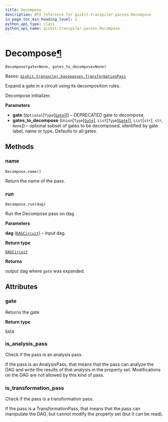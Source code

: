 ```yaml
---
title: Decompose
description: API reference for qiskit.transpiler.passes.Decompose
in_page_toc_min_heading_level: 1
python_api_type: class
python_api_name: qiskit.transpiler.passes.Decompose
---
```


# Decompose[¶](#decompose "Permalink to this headline")

<span id="qiskit.transpiler.passes.Decompose" />

`Decompose(gate=None, gates_to_decompose=None)`

Bases: [`qiskit.transpiler.basepasses.TransformationPass`](qiskit.transpiler.TransformationPass "qiskit.transpiler.basepasses.TransformationPass")

Expand a gate in a circuit using its decomposition rules.

Decompose initializer.

**Parameters**

*   **gate** (`Optional`\[`Type`\[[`Gate`](qiskit.circuit.Gate "qiskit.circuit.gate.Gate")]]) – DEPRECATED gate to decompose.
*   **gates\_to\_decompose** (`Union`\[`Type`\[[`Gate`](qiskit.circuit.Gate "qiskit.circuit.gate.Gate")], `List`\[`Type`\[[`Gate`](qiskit.circuit.Gate "qiskit.circuit.gate.Gate")]], `List`\[`str`], `str`, `None`]) – optional subset of gates to be decomposed, identified by gate label, name or type. Defaults to all gates.

## Methods

### name

<span id="qiskit.transpiler.passes.Decompose.name" />

`Decompose.name()`

Return the name of the pass.

### run

<span id="qiskit.transpiler.passes.Decompose.run" />

`Decompose.run(dag)`

Run the Decompose pass on dag.

**Parameters**

**dag** ([`DAGCircuit`](qiskit.dagcircuit.DAGCircuit "qiskit.dagcircuit.dagcircuit.DAGCircuit")) – input dag.

**Return type**

[`DAGCircuit`](qiskit.dagcircuit.DAGCircuit "qiskit.dagcircuit.dagcircuit.DAGCircuit")

**Returns**

output dag where `gate` was expanded.

## Attributes

<span id="qiskit.transpiler.passes.Decompose.gate" />

### gate

Returns the gate

**Return type**

[`Gate`](qiskit.circuit.Gate "qiskit.circuit.gate.Gate")

<span id="qiskit.transpiler.passes.Decompose.is_analysis_pass" />

### is\_analysis\_pass

Check if the pass is an analysis pass.

If the pass is an AnalysisPass, that means that the pass can analyze the DAG and write the results of that analysis in the property set. Modifications on the DAG are not allowed by this kind of pass.

<span id="qiskit.transpiler.passes.Decompose.is_transformation_pass" />

### is\_transformation\_pass

Check if the pass is a transformation pass.

If the pass is a TransformationPass, that means that the pass can manipulate the DAG, but cannot modify the property set (but it can be read).

